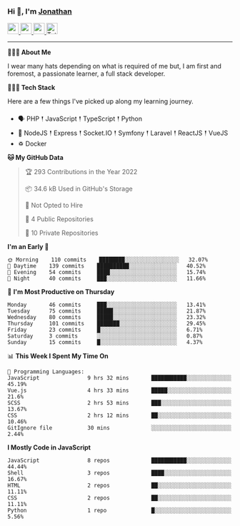 ### Hi 👋, I'm [Jonathan](https://jonathan-d.ch) 

<p>
  <a href="https://www.twitter.com/redkill2108">
    <img src="https://img.shields.io/badge/twitter-%231DA1F2.svg?&style=for-the-badge&logo=twitter&logoColor=white" height=25>
  </a>
  <a href="https://www.linkedin.com/in/jdebetaz">
    <img src="https://img.shields.io/badge/linkedin-%230077B5.svg?&style=for-the-badge&logo=linkedin&logoColor=white" height=25>
  </a>
  <a href="https://www.instagram.com/jdebetaz/">
    <img src="https://img.shields.io/badge/instagram-%23E4405F.svg?&style=for-the-badge&logo=instagram&logoColor=white" height=25>
  </a>
  <a href="https://wakatime.com/@5c95ead1-71ee-4ecc-9a32-6c2b293dd432">
    <img src="https://wakatime.com/badge/user/5c95ead1-71ee-4ecc-9a32-6c2b293dd432.svg?style=for-the-badge" height=25 alt="Total time coded since Aug 23 2019" />
  </a>
</p>

-------

**🙋🏻‍♂️ About Me** 

<p>I wear many hats depending on what is required of me but, I am first and foremost, a passionate learner, a full stack developer.</p>

**👨🏻‍💻 Tech Stack** 

<p>Here are a few things I've picked up along my learning journey.</p>

- 🗣 PHP 𒑰 JavaScript 𒑰 TypeScript 𒑰 Python
- 🎒 NodeJS 𒑰 Express 𒑰 Socket.IO 𒑰 Symfony 𒑰 Laravel 𒑰 ReactJS 𒑰 VueJS
- ♽ Docker

<!--START_SECTION:waka-->
**🐱 My GitHub Data** 

> 🏆 293 Contributions in the Year 2022
 > 
> 📦 34.6 kB Used in GitHub's Storage 
 > 
> 🚫 Not Opted to Hire
 > 
> 📜 4 Public Repositories 
 > 
> 🔑 10 Private Repositories  
 > 
**I'm an Early 🐤** 

```text
🌞 Morning    110 commits    ████████░░░░░░░░░░░░░░░░░   32.07% 
🌆 Daytime    139 commits    ██████████░░░░░░░░░░░░░░░   40.52% 
🌃 Evening    54 commits     ████░░░░░░░░░░░░░░░░░░░░░   15.74% 
🌙 Night      40 commits     ███░░░░░░░░░░░░░░░░░░░░░░   11.66%

```
📅 **I'm Most Productive on Thursday** 

```text
Monday       46 commits     ███░░░░░░░░░░░░░░░░░░░░░░   13.41% 
Tuesday      75 commits     █████░░░░░░░░░░░░░░░░░░░░   21.87% 
Wednesday    80 commits     █████░░░░░░░░░░░░░░░░░░░░   23.32% 
Thursday     101 commits    ███████░░░░░░░░░░░░░░░░░░   29.45% 
Friday       23 commits     █░░░░░░░░░░░░░░░░░░░░░░░░   6.71% 
Saturday     3 commits      ░░░░░░░░░░░░░░░░░░░░░░░░░   0.87% 
Sunday       15 commits     █░░░░░░░░░░░░░░░░░░░░░░░░   4.37%

```


📊 **This Week I Spent My Time On** 

```text
💬 Programming Languages: 
JavaScript               9 hrs 32 mins       ███████████░░░░░░░░░░░░░░   45.19% 
Vue.js                   4 hrs 33 mins       █████░░░░░░░░░░░░░░░░░░░░   21.6% 
SCSS                     2 hrs 53 mins       ███░░░░░░░░░░░░░░░░░░░░░░   13.67% 
CSS                      2 hrs 12 mins       ██░░░░░░░░░░░░░░░░░░░░░░░   10.46% 
GitIgnore file           30 mins             ░░░░░░░░░░░░░░░░░░░░░░░░░   2.44%

```

**I Mostly Code in JavaScript** 

```text
JavaScript               8 repos             ███████████░░░░░░░░░░░░░░   44.44% 
Shell                    3 repos             ████░░░░░░░░░░░░░░░░░░░░░   16.67% 
HTML                     2 repos             ██░░░░░░░░░░░░░░░░░░░░░░░   11.11% 
CSS                      2 repos             ██░░░░░░░░░░░░░░░░░░░░░░░   11.11% 
Python                   1 repo              █░░░░░░░░░░░░░░░░░░░░░░░░   5.56%

```



<!--END_SECTION:waka-->
